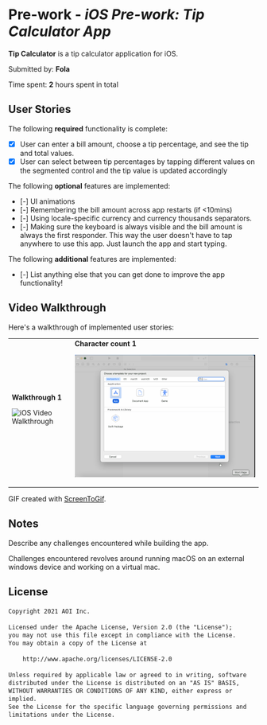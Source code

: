 # Pre-work - *iOS Pre-work: Tip Calculator App*

**Tip Calculator** is a tip calculator application for iOS.

Submitted by: **Fola**

Time spent: **2** hours spent in total

## User Stories

The following **required** functionality is complete:

* [X] User can enter a bill amount, choose a tip percentage, and see the tip and total values.
* [X] User can select between tip percentages by tapping different values on the segmented control and the tip value is updated accordingly

The following **optional** features are implemented:

* [-] UI animations
* [-] Remembering the bill amount across app restarts (if <10mins)
* [-] Using locale-specific currency and currency thousands separators.
* [-] Making sure the keyboard is always visible and the bill amount is always the first responder. This way the user doesn't have to tap anywhere to use this app. Just launch the app and start typing.

The following **additional** features are implemented:

- [-] List anything else that you can get done to improve the app functionality!

## Video Walkthrough

Here's a walkthrough of implemented user stories:
<table width="600" border="0">
  <tr>
    <td> <strong><underline>Walkthrough 1</underline></strong> <p> <img src='https://imgur.com/dIthng2.gif' title='iOS Tip Calculator Video Walkthrough' width='' alt='iOS Video Walkthrough' /> </td>
    <td> <strong><underline>Character count 1</underline></strong> <p> <img src='iOS-Prework.gif' title='iOS Tip Calculator Video Walkthrough' width='' alt='iOS Video Walkthrough' /> </td>
  </tr>
 </table>

GIF created with [ScreenToGif](https://www.screentogif.com/).

## Notes

Describe any challenges encountered while building the app.

Challenges encountered revolves around running macOS on an external windows device and working on a virtual mac.

## License

    Copyright 2021 AOI Inc.

    Licensed under the Apache License, Version 2.0 (the "License");
    you may not use this file except in compliance with the License.
    You may obtain a copy of the License at

        http://www.apache.org/licenses/LICENSE-2.0

    Unless required by applicable law or agreed to in writing, software
    distributed under the License is distributed on an "AS IS" BASIS,
    WITHOUT WARRANTIES OR CONDITIONS OF ANY KIND, either express or implied.
    See the License for the specific language governing permissions and
    limitations under the License.
